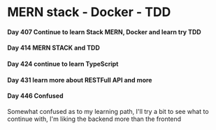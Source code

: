 # MERN stack - Docker - TDD

#### Day 407 Continue to learn Stack MERN, Docker and learn try TDD

#### Day 414 MERN STACK and TDD

#### Day 424 continue to learn TypeScript

#### Day 431 learn more about RESTFull API and more

#### Day 446 Confused

Somewhat confused as to my learning path, I'll try a bit to see what to continue with, I'm
liking the backend more than the frontend